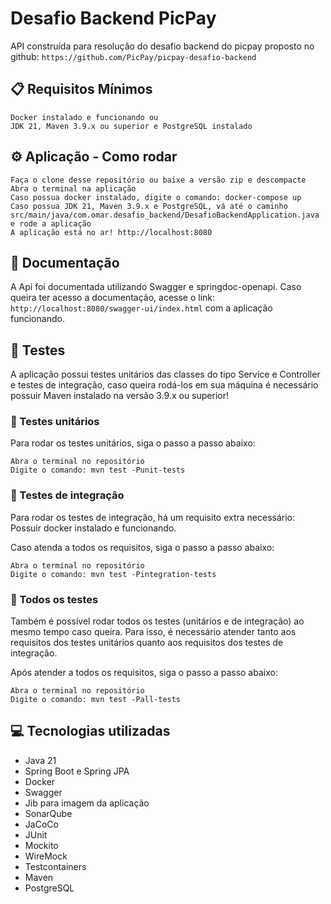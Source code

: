 # Desafio Backend PicPay

API construída para resolução do desafio backend do picpay proposto no github: `https://github.com/PicPay/picpay-desafio-backend`

## 📋 Requisitos Mínimos
    Docker instalado e funcionando ou
    JDK 21, Maven 3.9.x ou superior e PostgreSQL instalado

## ⚙️ Aplicação - Como rodar
    Faça o clone desse repositório ou baixe a versão zip e descompacte
    Abra o terminal na aplicação
    Caso possua docker instalado, digite o comando: docker-compose up
    Caso possua JDK 21, Maven 3.9.x e PostgreSQL, vá até o caminho src/main/java/com.omar.desafio_backend/DesafioBackendApplication.java e rode a aplicação
    A aplicação está no ar! http://localhost:8080

## 📄  Documentação

A Api foi documentada utilizando Swagger e springdoc-openapi. Caso queira ter acesso a documentação, acesse o link: `http://localhost:8080/swagger-ui/index.html` com a aplicação funcionando.

## 🧪 Testes

A aplicação possui testes unitários das classes do tipo Service e Controller e testes de integração, caso queira rodá-los em sua máquina é necessário possuir Maven instalado na versão 3.9.x ou superior!

### 🧪 Testes unitários

Para rodar os testes unitários, siga o passo a passo abaixo:

    Abra o terminal no repositório
    Digite o comando: mvn test -Punit-tests

### 🧪 Testes de integração

Para rodar os testes de integração, há um requisito extra necessário: Possuir docker instalado e funcionando.

Caso atenda a todos os requisitos, siga o passo a passo abaixo:
    
    Abra o terminal no repositório
    Digite o comando: mvn test -Pintegration-tests

### 🧪 Todos os testes

Também é possível rodar todos os testes (unitários e de integração) ao  mesmo tempo caso queira. Para isso, é necessário atender tanto aos requisitos dos testes unitários quanto aos requisitos dos testes de integração.

Após atender a todos os requisitos, siga o passo a passo abaixo:

    Abra o terminal no repositório
    Digite o comando: mvn test -Pall-tests


## 💻 Tecnologias utilizadas

- Java 21
- Spring Boot e Spring JPA
- Docker
- Swagger
- Jib para imagem da aplicação
- SonarQube
- JaCoCo
- JUnit
- Mockito
- WireMock
- Testcontainers
- Maven
- PostgreSQL
